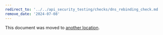 ```yaml
---
redirect_to: '../../api_security_testing/checks/dns_rebinding_check.md'
remove_date: '2024-07-08'
---
```


This document was moved to [another location](../../api_security_testing/checks/dns_rebinding_check.md).

<!-- This redirect file can be deleted after <2024-07-08>. -->
<!-- Redirects that point to other docs in the same project expire in three months. -->
<!-- Redirects that point to docs in a different project or site (for example, link is not relative and starts with `https:`) expire in one year. -->
<!-- Before deletion, see: https://docs.gitlab.com/ee/development/documentation/redirects.html -->